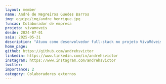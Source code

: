```yaml
---
layout: member
name: André de Negreiros Guedes Barros
img: equipe/img/andre_henrique.jpg
funcao: Colaborador de empresa
projeto: vivamoveis
desde: 2024-07-01
saiu: 2025-05-31
description: "Atuou como desenvolvedor full-stack no projeto VivaMóveis.com, atualmente é Analista de TI do Grupo Officina e atua como colaborador no projeto Viva Móveis"
home_page: 
github: https://github.com/andrehsvictor
linkedin: https://www.linkedin.com/in/andrehsvictor
instagram: https://www.instagram.com/andrehsvictor
twitter: 
importance: 2
category: Colaboradores externos 
---
```

